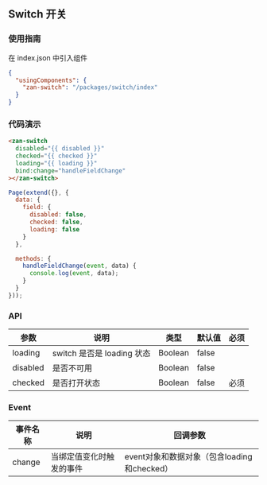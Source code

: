 ## Switch 开关

### 使用指南
在 index.json 中引入组件
```json
{
  "usingComponents": {
    "zan-switch": "/packages/switch/index"
  }
}
```

### 代码演示
```html
<zan-switch
  disabled="{{ disabled }}"
  checked="{{ checked }}"
  loading="{{ loading }}"
  bind:change="handleFieldChange"
></zan-switch>
```

```js
Page(extend({}, {
  data: {
    field: {
      disabled: false,
      checked: false,
      loading: false
    }
  },

  methods: {
    handleFieldChange(event, data) {
      console.log(event, data);
    }
  }
}));
```

### API
| 参数       | 说明      | 类型       | 默认值       | 必须      |
|-----------|-----------|-----------|-------------|-------------|
| loading | switch 是否是 loading 状态 | Boolean  | false | |
| disabled | 是否不可用 | Boolean  | false | |
| checked | 是否打开状态 | Boolean  | false  | 必须 |

### Event

| 事件名称       | 说明      | 回调参数       |
|-----------|-----------|-----------|
| change | 当绑定值变化时触发的事件 | event对象和数据对象（包含loading和checked） |



